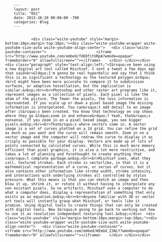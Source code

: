 
        ---
        layout: post
        title: "052"
        date: 2013-10-28 00:00:00 -700
        categories: Blog
        ---

        
				<div class="wsite-youtube" style="margin-bottom:10px;margin-top:10px;"><div class="wsite-youtube-wrapper wsite-youtube-size-auto wsite-youtube-align-center"> 	<div class="wsite-youtube-container">                  		<iframe src="http://www.youtube.com/embed/fdEOfitURpA?wmode=opaque" frameborder="0" allowfullscreen=""></iframe> 	</div> </div></div>  <div class="paragraph" style="text-align:left;">I&rsquo;ve been using a new digital art tool called Mischief. I sent a tweet a few days ago that said<br>&ldquo;I'm gonna be real hyperbolic and say that I think this is as significant a technology as the textured polygon.&rdquo;<br>I might have been more accurate to compare it to subdivision surfaces, or adaptive tessellation, but the implication is similar.&nbsp;<br><br>Photoshop and other raster art programs like it, represent images as a collection of pixels. Each pixel is like the atom of the picture. The fewer the pixels, the less information is represented. If you scale up or down a pixel based image the missing information is interpolated. You can&rsquo;t add detail to an image after it&rsquo;s been created. You know that technology on cop shows where they go &ldquo;zoom in and enhance&rdquo;? Yeah, that&rsquo;s nonsense. If you zoom in on a pixel based image, you see bigger pixels.&nbsp;<br><br>That&rsquo;s where vectors come in. A vector image is a set of curves plotted on a 2d grid. You can refine the grid as much as you want and the curve will remain smooth. Zoom in on a vector image and the computer will redraw the curve to display it as crisply as possible for your display. Vectors are made up of lots of points connected by calculated curves. While this is much more memory efficient than pixel graphics, it is also a lot more restrictive, and takes a lot of planning and forethought to create anything that isn&rsquo;t complete garbage.&nbsp;<br><br>Mischief uses, what they call, textured strokes. Each stroke is vectorlike, in that it is a mathematical representation of a curve, or series of curves, but it also contains other information like stroke width, stroke intensity, and interactions with underlying strokes all controlled by stylus pressure. What this means is that you can sketch an image and then blow it up, shrink it, or rotate it without having to interpolate any non existant pixels. So no artifacts. Mischief uses a computer to do what a computer does, display a representation of something that only exists as an equation.&nbsp;<br><br>Anyone familiar with 3D or vector art tools will instantly grasp what Mischief, or tools like it promise. Using digital tools to create things that can only be created with digital tools. Now I&rsquo;m going to go back to working out how to use it as resolution independant texturing tool.&nbsp;</div>  <div class="wsite-youtube" style="margin-bottom:10px;margin-top:10px;"><div class="wsite-youtube-wrapper wsite-youtube-size-auto wsite-youtube-align-center"> 	<div class="wsite-youtube-container">                  		<iframe src="http://www.youtube.com/embed/WImGd_Z3ALY?wmode=opaque" frameborder="0" allowfullscreen=""></iframe> 	</div> </div></div>

		
        